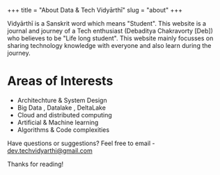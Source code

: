 +++
title = "About Data & Tech Vidyārthī"
slug = "about"
+++

Vidyārthī is a Sanskrit word which means "Student". This website is a journal and journey of a Tech enthusiast (Debaditya Chakravorty [Deb]) who believes to be "Life long student". This website mainly focusses on sharing technology knowledge with everyone and also learn during the journey.


# Areas of Interests

* Architechture & System Design
* Big Data , Datalake , DeltaLake
* Cloud and distributed computing
* Artificial & Machine learning
* Algorithms & Code complexities


Have questions or suggestions? Feel free to email - dev.techvidyarthi@gmail.com

Thanks for reading!
